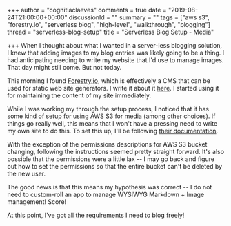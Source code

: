 +++
author = "cognitiaclaeves"
comments = true
date = "2019-08-24T21:00:00+00:00"
discussionId = ""
summary = ""
tags = ["aws s3", "forestry.io", "serverless blog", "high-level", "walkthrough", "blogging"]
thread = "serverless-blog-setup"
title = "Serverless Blog Setup - Media"

+++
When I thought about what I wanted in a server-less blogging solution, I knew that adding images to my blog entries was likely going to be a thing. I had anticipating needing to write my website that I'd use to manage images. That day might still come. But not today.

This morning I found [Forestry.io](https://forestry.io), which is effectively a CMS that can be used for static web site generators. I write it about it [here](../serverless-blog-setup-forestry-io "Forestry.io setup"). I started using it for maintaining the content of my site immediately.

While I was working my through the setup process, I noticed that it has some kind of setup for using AWS S3 for media (among other choices). If things go really well, this means that I won't have a pressing need to write my own site to do this. To set this up, I'll be following [their documentation](https://forestry.io/docs/media/s3/ "Forestry.io media setup for S3").

With the exception of the permissions descriptions for AWS S3 bucket changing, following the instructions seemed pretty straight forward. It's also possible that the permissions were a little lax -- I may go back and figure out how to set the permissions so that the entire bucket can't be deleted by the new user.

The good news is that this means my hypothesis was correct -- I do not need to custom-roll an app to manage WYSIWYG Markdown + Image management! Score!

At this point, I've got all the requirements I need to blog freely!